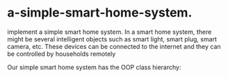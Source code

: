 # a-simple-smart-home-system.
implement a simple smart home system. In a smart home system, there might be several intelligent objects such as smart light, smart plug, smart camera, etc. These devices can be connected to the internet and they can be controlled by households remotely

Our simple smart home system has the OOP class hierarchy:
